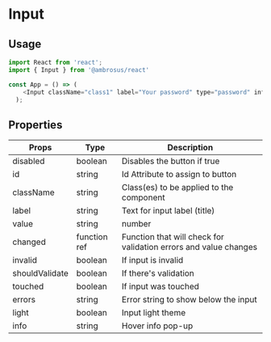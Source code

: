 # Input

## Usage

```javascript
import React from 'react';
import { Input } from '@ambrosus/react'

const App = () => (
    <Input className="class1" label="Your password" type="password" info="Your password will never leave your browser" light />
  );
```

## Properties


| Props        | Type           | Description                                    |
| ------------ | -------------- | ---------------------------------------------- |
| disabled     | boolean        | Disables the button if true                        |
| id           | string         | Id Attribute to assign to button               |
| className    | string         | Class(es) to be applied to the component       |
| label      | string        | Text for input label (title)                 |
| value         | string | number         | Input value                |
| changed        | function ref         | Function that will check for validation errors and value changes                |
| invalid         | boolean         | If input is invalid                 |
| shouldValidate      | boolean        | If there's validation                            |
| touched    | boolean        | If input was touched                            |
| errors        | string        | Error string to show below the input                            |
| light        | boolean        | Input light theme          |
| info      | string        | Hover info pop-up          |